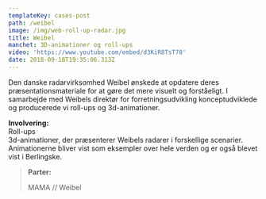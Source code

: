 ```yaml
---
templateKey: cases-post
path: /weibel
image: /img/web-roll-up-radar.jpg
title: Weibel
manchet: 3D-animationer og roll-ups
video: 'https://www.youtube.com/embed/d3KiR8TsT78'
date: 2018-09-18T19:35:06.313Z
---
```

Den danske radarvirksomhed Weibel ønskede at opdatere deres præsentationsmateriale for at gøre det mere visuelt og forståeligt. I samarbejde med Weibels direktør for forretningsudvikling konceptudviklede og producerede vi roll-ups og 3d-animationer.

**Involvering:**\
Roll-ups\
3d-animationer, der præsenterer Weibels radarer i forskellige scenarier. Animationerne bliver vist som eksempler over hele verden og er også blevet vist i Berlingske.

> **Parter:**
>
>  
>
> MAMA // Weibel
